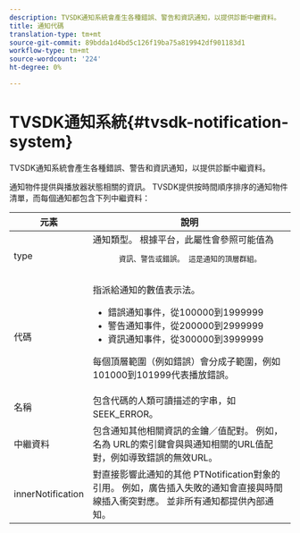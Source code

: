 ```yaml
---
description: TVSDK通知系統會產生各種錯誤、警告和資訊通知，以提供診斷中繼資料。
title: 通知代碼
translation-type: tm+mt
source-git-commit: 89bdda1d4bd5c126f19ba75a819942df901183d1
workflow-type: tm+mt
source-wordcount: '224'
ht-degree: 0%

---
```



# TVSDK通知系統{#tvsdk-notification-system}

TVSDK通知系統會產生各種錯誤、警告和資訊通知，以提供診斷中繼資料。

通知物件提供與播放器狀態相關的資訊。 TVSDK提供按時間順序排序的通知物件清單，而每個通知都包含下列中繼資料：

<table frame="all" colsep="1" rowsep="1" id="table_DBA8CACF02DB4AF2B053E560850B49CE"> 
 <thead> 
  <tr rowsep="1"> 
   <th colname="1" class="entry"> 元素 </th> 
   <th colname="2" class="entry"> 說明 </th> 
  </tr> 
 </thead>
 <tbody> 
  <tr rowsep="1"> 
   <td colname="1"><span class="codeph"> type</span></td> 
   <td colname="2">通知類型。 根據平台，此屬性會參照可能值為 
    <pre>
      資訊、警告或錯誤。 這是通知的頂層群組。
    </pre> </td> 
  </tr> 
  <tr rowsep="1"> 
   <td colname="1"><span class="codeph"> 代碼</span></td> 
   <td colname="2">指派給通知的數值表示法。 
    <ul id="ul_31AB497C6FFA452496DD09B0D78687B9"> 
     <li id="li_53E75022C50246E0982E315D04EFD8B3">錯誤通知事件，從100000到1999999 </li> 
     <li id="li_11AE91D1325E4F718228E662C9C55F9A">警告通知事件，從200000到2999999 </li> 
     <li id="li_6D3EA03845294DC2BAD1ACF507639E51">資訊通知事件，從300000到3999999 </li> 
    </ul> <p>每個頂層範圍（例如錯誤）會分成子範圍，例如101000到101999代表播放錯誤。 </p> </td> 
  </tr> 
  <tr rowsep="1"> 
   <td colname="1"><span class="codeph"> 名稱</span></td> 
   <td colname="2">包含代碼的人類可讀描述的字串，如<span class="codeph"> SEEK_ERROR</span>。 </td> 
  </tr> 
  <tr rowsep="1"> 
   <td colname="1"><span class="codeph"> 中繼資料</span> </td> 
   <td colname="2">包含通知其他相關資訊的金鑰／值配對。 例如，名為<span class="codeph"> URL</span>的索引鍵會與與通知相關的URL值配對，例如導致錯誤的無效URL。 </td> 
  </tr> 
  <tr rowsep="0"> 
   <td colname="1"><span class="codeph"> innerNotification</span></td> 
   <td colname="2">對直接影響此通知的其他<span class="codeph"> PTNotification</span>對象的引用。 例如，廣告插入失敗的通知會直接與時間線插入衝突對應。 並非所有通知都提供內部通知。 </td> 
  </tr> 
 </tbody> 
</table>

